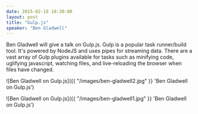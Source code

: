 ```yaml
---
date: 2015-02-18 18:30:00
layout: post
title: "Gulp.js"
speaker: "Ben Gladwell"
---
```


Ben Gladwell will give a talk on Gulp.js. Gulp is a popular task runner/build tool. It's powered by NodeJS and uses pipes for streaming data. There are a vast array of Gulp plugins available for tasks such as minifying code, uglifying javascript, watching files, and live-reloading the browser when files have changed.

![Ben Gladwell on Gulp.js]({{ "/images/ben-gladwell2.jpg" }} 'Ben Gladwell on Gulp.js')

![Ben Gladwell on Gulp.js]({{ "/images/ben-gladwell1.jpg" }} 'Ben Gladwell on Gulp.js')
